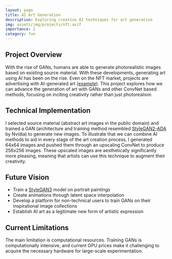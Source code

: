 ```yaml
---
layout: page
title: AI Art Generation
description: Exploring creative AI techniques for art generation
img: assets/img/projects/nft.avif
importance: 2
category: fun 
---
```


## Project Overview
With the rise of GANs, humans are able to generate photorealistic images based on existing source material. With these developments, generating art using AI has been on the rise. Even on the NFT market, projects are advertising with AI-generated art ([example](https://opensea.io/collection/-subtraction-)). This project explores how we can advance the generation of art with GANs and other ConvNet based methods, focusing on inciting creativity rather than just photorealism.

## Technical Implementation
I selected source material (abstract art images in the public domain) and trained a GAN (architecture and training method resembled [StyleGAN2-ADA](https://arxiv.org/abs/2006.06676) by Nvidia) to generate new images. To illustrate that we can combine AI methods to aid in every stage of the art creation process, I generated 64x64 images and pushed them through an upscaling ConvNet to produce 256x256 images. These upscaled images are aesthetically significantly more pleasing, meaning that artists can use this technique to augment their creativity.

## Future Vision
- Train a [StyleGAN3](https://arxiv.org/abs/2106.12423) model on portrait paintings
- Create animations through latent space interpolation
- Develop a platform for non-technical users to train GANs on their inspirational image collections
- Establish AI art as a legitimate new form of artistic expression

## Current Limitations
The main limitation is computational resources. Training GANs is computationally intensive, and current GPU prices make it challenging to acquire the necessary hardware for large-scale experimentation.